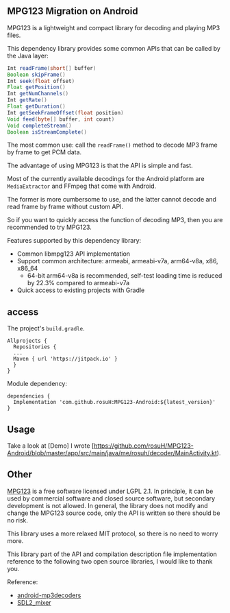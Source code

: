 ## MPG123 Migration on Android

MPG123 is a lightweight and compact library for decoding and playing MP3 files.

This dependency library provides some common APIs that can be called by the Java layer:

```java
Int readFrame(short[] buffer)
Boolean skipFrame()
Int seek(float offset)
Float getPosition()
Int getNumChannels()
Int getRate()
Float getDuration()
Int getSeekFrameOffset(float position)
Void feed(byte[] buffer, int count)
Void completeStream()
Boolean isStreamComplete()
```

The most common use: call the `readFrame()` method to decode MP3 frame by frame to get PCM data.

The advantage of using MPG123 is that the API is simple and fast.

Most of the currently available decodings for the Android platform are `MediaExtractor` and FFmpeg that come with Android.

The former is more cumbersome to use, and the latter cannot decode and read frame by frame without custom API.

So if you want to quickly access the function of decoding MP3, then you are recommended to try MPG123.

Features supported by this dependency library:

- Common libmpg123 API implementation
- Support common architecture: armeabi, armeabi-v7a, arm64-v8a, x86, x86_64
    - 64-bit arm64-v8a is recommended, self-test loading time is reduced by 22.3% compared to armeabi-v7a
- Quick access to existing projects with Gradle

## access

The project's `build.gradle`.

```
Allprojects {
  Repositories {
  ...
  Maven { url 'https://jitpack.io' }
  }
}
```

Module dependency:

```
dependencies {
  Implementation 'com.github.rosuH:MPG123-Android:${latest_version}'
}
```

## Usage

Take a look at [Demo] I wrote [https://github.com/rosuH/MPG123-Android/blob/master/app/src/main/java/me/rosuh/decoder/MainActivity.kt).

## Other

[MPG123](https://www.mpg123.de/) is a free software licensed under LGPL 2.1. In principle, it can be used by commercial software and closed source software, but secondary development is not allowed. In general, the library does not modify and change the MPG123 source code, only the API is written so there should be no risk.

This library uses a more relaxed MIT protocol, so there is no need to worry more.

This library part of the API and compilation description file implementation reference to the following two open source libraries, I would like to thank you.

Reference:

- [android-mp3decoders](https://github.com/thasmin/android-mp3decoders)
- [SDL2_mixer](https://github.com/emscripten-ports/SDL2_mixer/)
